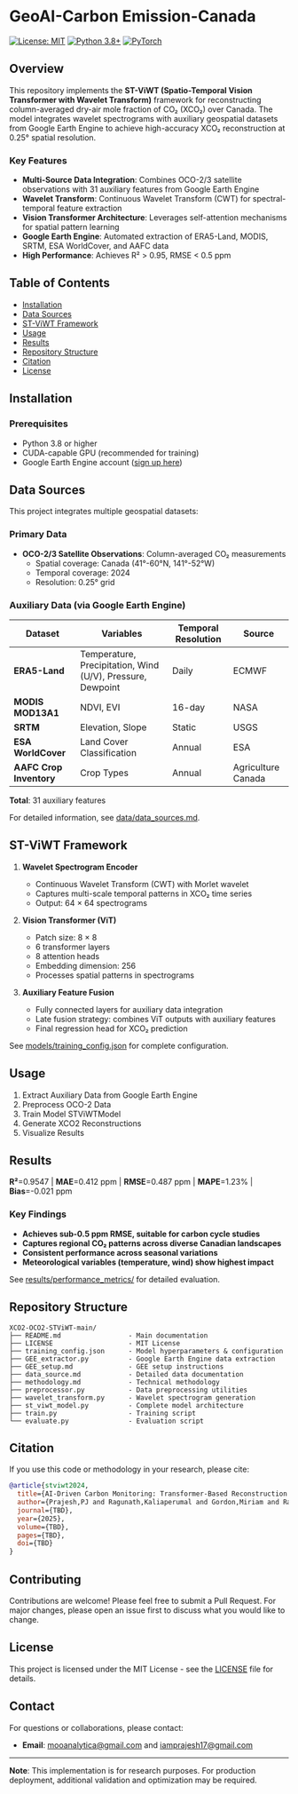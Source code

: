 # GeoAI-Carbon Emission-Canada

[![License: MIT](https://img.shields.io/badge/License-MIT-yellow.svg)](https://opensource.org/licenses/MIT)
[![Python 3.8+](https://img.shields.io/badge/python-3.8+-blue.svg)](https://www.python.org/downloads/)
[![PyTorch](https://img.shields.io/badge/PyTorch-2.0+-ee4c2c.svg)](https://pytorch.org/)

## Overview

This repository implements the **ST-ViWT (Spatio-Temporal Vision Transformer with Wavelet Transform)** framework for reconstructing column-averaged dry-air mole fraction of CO₂ (XCO₂) over Canada. The model integrates wavelet spectrograms with auxiliary geospatial datasets from Google Earth Engine to achieve high-accuracy XCO₂ reconstruction at 0.25° spatial resolution.

### Key Features

- **Multi-Source Data Integration**: Combines OCO-2/3 satellite observations with 31 auxiliary features from Google Earth Engine
- **Wavelet Transform**: Continuous Wavelet Transform (CWT) for spectral-temporal feature extraction
- **Vision Transformer Architecture**: Leverages self-attention mechanisms for spatial pattern learning
- **Google Earth Engine**: Automated extraction of ERA5-Land, MODIS, SRTM, ESA WorldCover, and AAFC data
- **High Performance**: Achieves R² > 0.95, RMSE < 0.5 ppm

## Table of Contents

- [Installation](#installation)
- [Data Sources](#data-sources)
- [ST-ViWT Framework](#ST-ViWT-Framework)
- [Usage](#usage)
- [Results](#results)
- [Repository Structure](#repository-structure)
- [Citation](#citation)
- [License](#license)

## Installation

### Prerequisites

- Python 3.8 or higher
- CUDA-capable GPU (recommended for training)
- Google Earth Engine account ([sign up here](https://earthengine.google.com/signup/))

## Data Sources

This project integrates multiple geospatial datasets:

### Primary Data
- **OCO-2/3 Satellite Observations**: Column-averaged CO₂ measurements
  - Spatial coverage: Canada (41°-60°N, 141°-52°W)
  - Temporal coverage: 2024
  - Resolution: 0.25° grid

### Auxiliary Data (via Google Earth Engine)

| Dataset | Variables | Temporal Resolution | Source |
|---------|-----------|---------------------|--------|
| **ERA5-Land** | Temperature, Precipitation, Wind (U/V), Pressure, Dewpoint | Daily | ECMWF |
| **MODIS MOD13A1** | NDVI, EVI | 16-day | NASA |
| **SRTM** | Elevation, Slope | Static | USGS |
| **ESA WorldCover** | Land Cover Classification | Annual | ESA |
| **AAFC Crop Inventory** | Crop Types | Annual | Agriculture Canada |

**Total**: 31 auxiliary features

For detailed information, see [data/data_sources.md](data/data_sources.md).

## ST-ViWT Framework

1. **Wavelet Spectrogram Encoder**
   - Continuous Wavelet Transform (CWT) with Morlet wavelet
   - Captures multi-scale temporal patterns in XCO₂ time series
   - Output: 64 × 64 spectrograms

2. **Vision Transformer (ViT)**
   - Patch size: 8 × 8
   - 6 transformer layers
   - 8 attention heads
   - Embedding dimension: 256
   - Processes spatial patterns in spectrograms

3. **Auxiliary Feature Fusion**
   - Fully connected layers for auxiliary data integration
   - Late fusion strategy: combines ViT outputs with auxiliary features
   - Final regression head for XCO₂ prediction

See [models/training_config.json](models/training_config.json) for complete configuration.

## Usage

1. Extract Auxiliary Data from Google Earth Engine
2. Preprocess OCO-2 Data
3. Train Model STViWTModel
4. Generate XCO2 Reconstructions
5. Visualize Results

## Results

**R²**=0.9547 | **MAE**=0.412 ppm | **RMSE**=0.487 ppm | **MAPE**=1.23% | **Bias**=-0.021 ppm 

### Key Findings

- **Achieves sub-0.5 ppm RMSE, suitable for carbon cycle studies**
- **Captures regional CO₂ patterns across diverse Canadian landscapes**
- **Consistent performance across seasonal variations**
- **Meteorological variables (temperature, wind) show highest impact**

See [results/performance_metrics/](results/performance_metrics/) for detailed evaluation.

## Repository Structure

```
XCO2-OCO2-STViWT-main/
├── README.md                 - Main documentation
├── LICENSE                   - MIT License
├── training_config.json      - Model hyperparameters & configuration
├── GEE_extractor.py          - Google Earth Engine data extraction
├── GEE_setup.md              - GEE setup instructions
├── data_source.md            - Detailed data documentation
├── methodology.md            - Technical methodology
├── preprocessor.py           - Data preprocessing utilities
├── wavelet_transform.py      - Wavelet spectrogram generation
├── st_viwt_model.py          - Complete model architecture
├── train.py                  - Training script
└── evaluate.py               - Evaluation script
```

## Citation

If you use this code or methodology in your research, please cite:

```bibtex
@article{stviwt2024,
  title={AI-Driven Carbon Monitoring: Transformer-Based Reconstruction of Atmospheric CO₂ in Canadian Poultry Regions},
  author={Prajesh,PJ and Ragunath,Kaliaperumal and Gordon,Miriam and Rathgeber,Bruce and Neethirajan,Suresh},
  journal={TBD},
  year={2025},
  volume={TBD},
  pages={TBD},
  doi={TBD}
}
```

## Contributing

Contributions are welcome! Please feel free to submit a Pull Request. For major changes, please open an issue first to discuss what you would like to change.

## License

This project is licensed under the MIT License - see the [LICENSE](LICENSE) file for details.

## Contact

For questions or collaborations, please contact:
- **Email**: mooanalytica@gmail.com and iamprajesh17@gmail.com

---

**Note**: This implementation is for research purposes. For production deployment, additional validation and optimization may be required.
